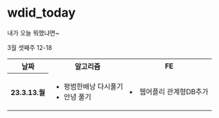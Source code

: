 # wdid_today
내가 오늘 뭐했냐면~

3월 셋째주 12-18

<table>
  <tr>
    <th>날짜</th>
    <th>알고리즘</th>
    <th>FE</th>
  </tr>
<tr>
<th>
<p>23.3.13.월</p>
</th>
<td>
<ul>
<li>평범한배낭 다시풀기</li>
<li>안녕 풀기</li>
  </td>
  <td>
    <li>웹어플리 관계형DB추가</li>
  </td>
</tr>
</table>
